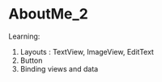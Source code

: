 # AboutMe_2
Learning:  
   1. Layouts : TextView, ImageView, EditText
   2. Button
   3. Binding views and data
   
